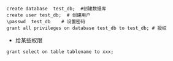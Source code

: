 ```shell
create database  test_db;  #创建数据库
create user test_db;  # 创建用户
\passwd  test_db    # 设置密码
grant all privileges on database test_db to test_db; # 授权
```



* 给某些权限

```shell
grant select on table tablename to xxx;
```




